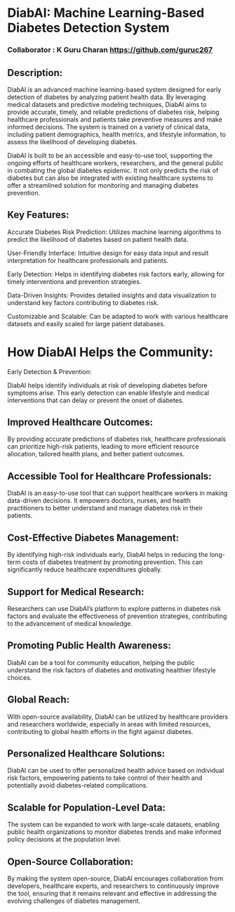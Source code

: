 # DiabAI: Machine Learning-Based Diabetes Detection System

### Collaborator : K Guru Charan https://github.com/guruc267
## Description:

DiabAI is an advanced machine learning-based system designed for early detection of diabetes by analyzing patient health data. By leveraging medical datasets and predictive modeling techniques, DiabAI aims to provide accurate, timely, and reliable predictions of diabetes risk, helping healthcare professionals and patients take preventive measures and make informed decisions. The system is trained on a variety of clinical data, including patient demographics, health metrics, and lifestyle information, to assess the likelihood of developing diabetes.

DiabAI is built to be an accessible and easy-to-use tool, supporting the ongoing efforts of healthcare workers, researchers, and the general public in combating the global diabetes epidemic. It not only predicts the risk of diabetes but can also be integrated with existing healthcare systems to offer a streamlined solution for monitoring and managing diabetes prevention.

## Key Features:

Accurate Diabetes Risk Prediction: Utilizes machine learning algorithms to predict the likelihood of diabetes based on patient health data.

User-Friendly Interface: Intuitive design for easy data input and result interpretation for healthcare professionals and patients.

Early Detection: Helps in identifying diabetes risk factors early, allowing for timely interventions and prevention strategies.

Data-Driven Insights: Provides detailed insights and data visualization to understand key factors contributing to diabetes risk.

Customizable and Scalable: Can be adapted to work with various healthcare datasets and easily scaled for large patient databases.

# How DiabAI Helps the Community:
Early Detection & Prevention:

DiabAI helps identify individuals at risk of developing diabetes before symptoms arise. This early detection can enable lifestyle and medical interventions that can delay or prevent the onset of diabetes.

## Improved Healthcare Outcomes:

By providing accurate predictions of diabetes risk, healthcare professionals can prioritize high-risk patients, leading to more efficient resource allocation, tailored health plans, and better patient outcomes.

## Accessible Tool for Healthcare Professionals:

DiabAI is an easy-to-use tool that can support healthcare workers in making data-driven decisions. It empowers doctors, nurses, and health practitioners to better understand and manage diabetes risk in their patients.

## Cost-Effective Diabetes Management:

By identifying high-risk individuals early, DiabAI helps in reducing the long-term costs of diabetes treatment by promoting prevention. This can significantly reduce healthcare expenditures globally.

## Support for Medical Research:

Researchers can use DiabAI’s platform to explore patterns in diabetes risk factors and evaluate the effectiveness of prevention strategies, contributing to the advancement of medical knowledge.

## Promoting Public Health Awareness:

DiabAI can be a tool for community education, helping the public understand the risk factors of diabetes and motivating healthier lifestyle choices.

## Global Reach:

With open-source availability, DiabAI can be utilized by healthcare providers and researchers worldwide, especially in areas with limited resources, contributing to global health efforts in the fight against diabetes.

## Personalized Healthcare Solutions:

DiabAI can be used to offer personalized health advice based on individual risk factors, empowering patients to take control of their health and potentially avoid diabetes-related complications.

## Scalable for Population-Level Data:

The system can be expanded to work with large-scale datasets, enabling public health organizations to monitor diabetes trends and make informed policy decisions at the population level.

## Open-Source Collaboration:

By making the system open-source, DiabAI encourages collaboration from developers, healthcare experts, and researchers to continuously improve the tool, ensuring that it remains relevant and effective in addressing the evolving challenges of diabetes management.
